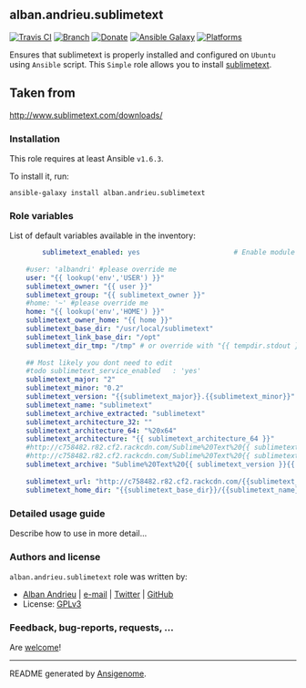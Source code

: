 ## alban.andrieu.sublimetext

[![Travis CI](http://img.shields.io/travis/AlbanAndrieu/ansible-sublimetext.svg?style=flat)](http://travis-ci.org/AlbanAndrieu/ansible-sublimetext) [![Branch](http://img.shields.io/github/tag/AlbanAndrieu/ansible-sublimetext.svg?style=flat-square)](https://github.com/AlbanAndrieu/ansible-sublimetext/tree/master) [![Donate](https://img.shields.io/gratipay/AlbanAndrieu.svg?style=flat)](https://www.gratipay.com/AlbanAndrieu)  [![Ansible Galaxy](http://img.shields.io/badge/galaxy-alban.andrieu.sublimetext-blue.svg?style=flat)](https://galaxy.ansible.com/list#/roles/2945) [![Platforms](http://img.shields.io/badge/platforms-ubuntu-lightgrey.svg?style=flat)](#)

Ensures that sublimetext is properly installed and configured on `Ubuntu` using `Ansible` script.
This ``Simple`` role allows you to install [sublimetext](http://www.sublimetext.com/). 

Taken from
------------------

http://www.sublimetext.com/downloads/

### Installation

This role requires at least Ansible `v1.6.3`. 

To install it, run:

    ansible-galaxy install alban.andrieu.sublimetext



### Role variables

List of default variables available in the inventory:

```yaml
        sublimetext_enabled: yes                       # Enable module
    
    #user: 'albandri' #please override me
    user: "{{ lookup('env','USER') }}"
    sublimetext_owner: "{{ user }}"
    sublimetext_group: "{{ sublimetext_owner }}"
    #home: '~' #please override me
    home: "{{ lookup('env','HOME') }}"
    sublimetext_owner_home: "{{ home }}"
    sublimetext_base_dir: "/usr/local/sublimetext"
    sublimetext_link_base_dir: "/opt"
    sublimetext_dir_tmp: "/tmp" # or override with "{{ tempdir.stdout }} in order to have be sure to download the file"
    
    ## Most likely you dont need to edit
    #todo sublimetext_service_enabled   : 'yes'
    sublimetext_major: "2"
    sublimetext_minor: "0.2"
    sublimetext_version: "{{sublimetext_major}}.{{sublimetext_minor}}"
    sublimetext_name: "sublimetext"
    sublimetext_archive_extracted: "sublimetext"
    sublimetext_architecture_32: ""
    sublimetext_architecture_64: "%20x64"
    sublimetext_architecture: "{{ sublimetext_architecture_64 }}"
    #http://c758482.r82.cf2.rackcdn.com/Sublime%20Text%20{{ sublimetext_version }}.tar.bz2
    #http://c758482.r82.cf2.rackcdn.com/Sublime%20Text%20{{ sublimetext_version }}{{ sublimetext_architecture }}.tar.bz2
    sublimetext_archive: "Sublime%20Text%20{{ sublimetext_version }}{{ sublimetext_architecture }}.tar.bz2"
    
    sublimetext_url: "http://c758482.r82.cf2.rackcdn.com/{{sublimetext_archive}}"
    sublimetext_home_dir: "{{sublimetext_base_dir}}/{{sublimetext_name}}-{{sublimetext_version}}"
```


### Detailed usage guide

Describe how to use in more detail...


### Authors and license

`alban.andrieu.sublimetext` role was written by:
- [Alban Andrieu](fr.linkedin.com/in/nabla/) | [e-mail](mailto:alban.andrieu@free.fr) | [Twitter](https://twitter.com/AlbanAndrieu) | [GitHub](https://github.com/AlbanAndrieu)
- License: [GPLv3](https://tldrlegal.com/license/gnu-general-public-license-v3-%28gpl-3%29)

### Feedback, bug-reports, requests, ...

Are [welcome](https://github.com/AlbanAndrieu/ansible-sublimetext/issues)!

***

README generated by [Ansigenome](https://github.com/nickjj/ansigenome/).

